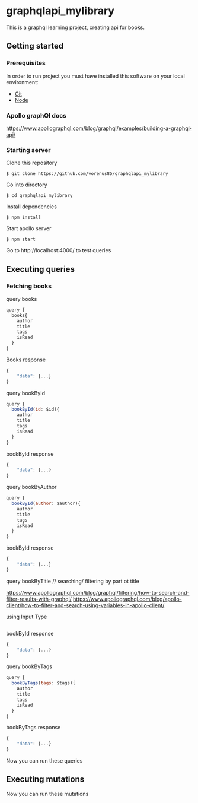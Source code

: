# graphqlapi_mylibrary
This is a graphql learning project, creating api for books.

## Getting started

### Prerequisites

In order to run project you must have installed this software on your local environment:
* [Git](https://git-scm.com/book/en/v2/Getting-Started-Installing-Git)
* [Node](https://nodejs.org/es/download/)

### Apollo graphQl docs
https://www.apollographql.com/blog/graphql/examples/building-a-graphql-api/

### Starting server

Clone this repository
```
$ git clone https://github.com/vorenus85/graphqlapi_mylibrary
```

Go into directory
```
$ cd graphqlapi_mylibrary
```

Install dependencies

```
$ npm install
```

Start apollo server
```
$ npm start
```

Go to http://localhost:4000/ to test queries

## Executing queries

### Fetching books

query books
```js
query {
  books{
    author
    title
    tags
    isRead
  }
} 
```

Books response
```js
{
    "data": {...}
}
```

query bookById
```js
query {
  bookById(id: $id){
    author
    title
    tags
    isRead
  }
} 
```

bookById response
```js
{
    "data": {...}
}
```

query bookByAuthor
```js
query {
  bookById(author: $author){
    author
    title
    tags
    isRead
  }
} 
```

bookById response
```js
{
    "data": {...}
}
```

query bookByTitle // searching/ filtering by part ot title

https://www.apollographql.com/blog/graphql/filtering/how-to-search-and-filter-results-with-graphql/
https://www.apollographql.com/blog/apollo-client/how-to-filter-and-search-using-variables-in-apollo-client/

using Input Type

```js

```

bookById response
```js
{
    "data": {...}
}
```

query bookByTags
```js
query {
  bookByTags(tags: $tags){
    author
    title
    tags
    isRead
  }
} 
```

bookByTags response
```js
{
    "data": {...}
}
```

Now you can run these queries

## Executing mutations

Now you can run these mutations